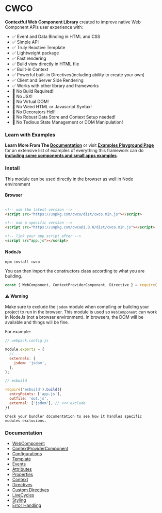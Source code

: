 # CWCO

**Contextful Web Component Library** created to improve native Web Component APIs user experience with:
- ✅ Event and Data Binding in HTML and CSS
- ✅ Simple API
- ✅ Truly Reactive Template
- ✅ Lightweight package
- ✅ Fast rendering
- ✅ Build view directly in HTML file
- ✅ Built-in Context
- ✅ Powerful built-in Directives(including ability to create your own)
- ✅ Client and Server Side Rendering
- ✅ Works with other library and frameworks
- 🚫 No Build Required!
- 🚫 No JSX!
- 🚫 No Virtual DOM!
- 🚫 No Weird HTML or Javascript Syntax!
- 🚫 No Decorators Hell!
- 🚫 No Robust Data Store and Context Setup needed!
- 🚫 No Tedious State Management or DOM Manipulation!

### Learn with Examples

**Learn More From The [Documentation](https://github.com/beforesemicolon/cwco#documentation)** or 
visit **[Examples Playground Page](https://beforesemicolon.github.io/cwco/?example=create-component.html&theme=neo&file=app.js)** for
an extensive list of examples of everything this framework can do 
**[including some components and small apps examples](https://beforesemicolon.github.io/cwco/?example=app-calculator.html&theme=neo&file=app.js)**.

### Install

This module can be used directly in the browser as well in Node environment

#### Browser
```html 

<!-- use the latest version -->
<script src="https://unpkg.com/cwco/dist/cwco.min.js"></script>

<!-- use a specific version -->
<script src="https://unpkg.com/cwco@1.0.0/dist/cwco.min.js"></script>

<!-- link your app script after -->
<script src"app.js"></script>
```

#### NodeJs

```
npm install cwco
```

You can then import the constructors class according to what you are building.

```js
const { WebComponent, ContextProviderComponent, Directive } = require('cwco');
```

#### ⚠️ Warning

Make sure to exclude the `jsdom` module when compiling or building your project to run in the browser.
This module is used so `WebComponent` can work in NodeJs (not a browser environment). In browsers, the DOM
will be available and things will be fine.

For example:

```js
// webpack.config.js

module.exports = {
  //...
  externals: {
    jsdom: 'jsdom',
  },
};
```

```js
// esbuild

require('esbuild').build({
  entryPoints: ['app.js'],
  outfile: 'out.js',
  external: ['jsdom'], // <<< exclude
})
```

    Check your bundler documentation to see how it handles specific modules exclusions.

### Documentation

- [WebComponent](https://github.com/beforesemicolon/cwco/blob/master/docs/WebComponent.md)
- [ContextProviderComponent](https://github.com/beforesemicolon/cwco/blob/master/docs/ContextProviderComponent.md)
- [Configurations](https://github.com/beforesemicolon/cwco/blob/master/docs/configurations.md)
- [Template](https://github.com/beforesemicolon/cwco/blob/master/docs/template.md)
- [Events](https://github.com/beforesemicolon/cwco/blob/master/docs/events.md)
- [Attributes](https://github.com/beforesemicolon/cwco/blob/master/docs/attributes.md)
- [Properties](https://github.com/beforesemicolon/cwco/blob/master/docs/properties.md)
- [Context](https://github.com/beforesemicolon/cwco/blob/master/docs/context.md)
- [Directives](https://github.com/beforesemicolon/cwco/blob/master/docs/directives.md)
- [Custom Directives](https://github.com/beforesemicolon/cwco/blob/master/docs/custom-directives.md)
- [LiveCycles](https://github.com/beforesemicolon/cwco/blob/master/docs/livecycles.md)
- [Styling](https://github.com/beforesemicolon/cwco/blob/master/docs/stylesheet.md)
- [Error Handling](https://github.com/beforesemicolon/cwco/blob/master/docs/errors.md)
